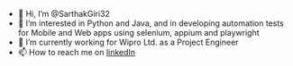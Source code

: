 - 👋 Hi, I’m @SarthakGiri32
- 👀 I’m interested in Python and Java, and in developing automation tests for Mobile and Web apps using selenium, appium and playwright
- 🌱 I’m currently working for Wipro Ltd. as a Project Engineer
- 📫 How to reach me on [linkedIn](https://www.linkedin.com/in/sarthak-g-1a596398/)

<!---
SarthakGiri32/SarthakGiri32 is a ✨ special ✨ repository because its `README.md` (this file) appears on your GitHub profile.
You can click the Preview link to take a look at your changes.
--->
